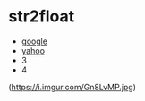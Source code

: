# str2float

* [google](https://www.google.com.tw)
* [yahoo](https://tw.yahoo.com)
* 3 
* 4

(https://i.imgur.com/Gn8LvMP.jpg)
